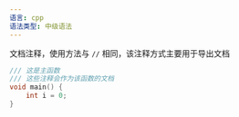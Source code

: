 ```yaml
---
语言: cpp
语法类型: 中级语法
---
```


文档注释，使用方法与 `//` 相同，该注释方式主要用于导出文档

```cpp
/// 这是主函数
/// 这些注释会作为该函数的文档
void main() {
    int i = 0;
}
```
